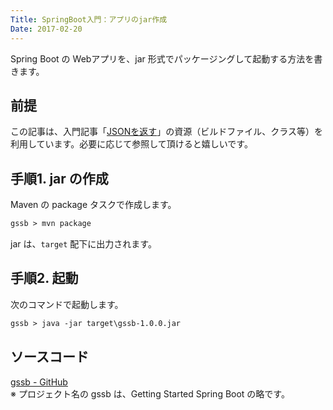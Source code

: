 ```yaml
---
Title: SpringBoot入門：アプリのjar作成
Date: 2017-02-20
---
```


Spring Boot の Webアプリを、jar 形式でパッケージングして起動する方法を書きます。


## 前提
この記事は、入門記事「[JSONを返す](/entry/spring-boot/intro/response-json)」の資源（ビルドファイル、クラス等）を利用しています。必要に応じて参照して頂けると嬉しいです。


## 手順1. jar の作成
Maven の package タスクで作成します。

```txt
gssb > mvn package
```

jar は、`target` 配下に出力されます。


## 手順2. 起動
次のコマンドで起動します。

```txt
gssb > java -jar target\gssb-1.0.0.jar
```


## ソースコード
[gssb - GitHub](https://github.com/mamorum/blog/tree/master/code/gssb)  
※ プロジェクト名の gssb は、Getting Started Spring Boot の略です。

